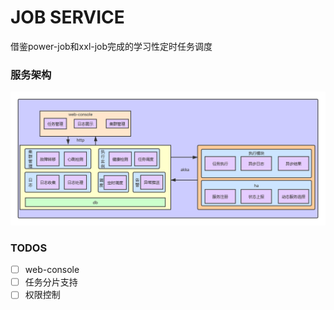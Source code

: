 # JOB SERVICE
借鉴power-job和xxl-job完成的学习性定时任务调度

### 服务架构

![ alt ""](./frame.png)

### TODOS
 - [ ] web-console
 - [ ] 任务分片支持
 - [ ] 权限控制
